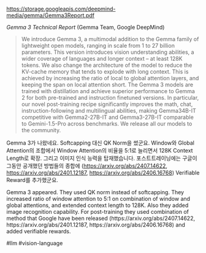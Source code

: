 https://storage.googleapis.com/deepmind-media/gemma/Gemma3Report.pdf

*Gemma 3 Technical Report* (Gemma Team, Google DeepMind)

> We introduce Gemma 3, a multimodal addition to the Gemma family of lightweight open models, ranging in scale from 1 to 27 billion parameters. This version introduces vision understanding abilities, a wider coverage of languages and longer context – at least 128K tokens. We also change the architecture of the model to reduce the KV-cache memory that tends to explode with long context. This is achieved by increasing the ratio of local to global attention layers, and keeping the span on local attention short.
> The Gemma 3 models are trained with distillation and achieve superior performance to Gemma 2 for both pre-trained and instruction finetuned versions. In particular, our novel post-training recipe significantly improves the math, chat, instruction-following and multilingual abilities, making Gemma34B-IT competitive with Gemma2-27B-IT and Gemma3-27B-IT comparable to Gemini-1.5-Pro across benchmarks. We release all our models to the community.

Gemma 3가 나왔네요. Softcapping 대신 QK Norm을 썼군요. Window와 Global Attention의 조합에서 Window Attention의 비율을 5:1로 늘리면서 128K Context Length로 확장. 그리고 이미지 인식 능력을 탑재했습니다. 포스트트레이닝에는 구글이 그동안 공개했던 방법들의 종합에 (https://arxiv.org/abs/2407.14622, https://arxiv.org/abs/2401.12187, https://arxiv.org/abs/2406.16768) Verifiable Reward를 추가했군요.

<english>
Gemma 3 appeared. They used QK norm instead of softcapping. They increased ratio of window attention to 5:1 on combination of window and global attentions, and extended context length to 128K. Also they added image recognition capability. For post-training they used combination of method that Google have been released (https://arxiv.org/abs/2407.14622, https://arxiv.org/abs/2401.12187, https://arxiv.org/abs/2406.16768) and added verifiable rewards.
</english>

#llm #vision-language 